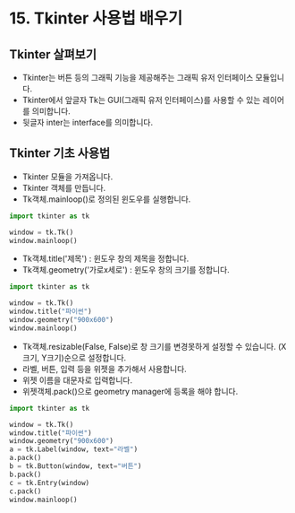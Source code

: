 # 15. Tkinter 사용법 배우기
## Tkinter 살펴보기
* Tkinter는 버튼 등의 그래픽 기능을 제공해주는 그래픽 유저 인터페이스 모듈입니다.
* Tkinter에서 앞글자 Tk는 GUI(그래픽 유저 인터페이스)를 사용할 수 있는 레이어를 의미합니다.
* 뒷글자 inter는 interface를 의미합니다.

## Tkinter 기초 사용법
* Tkinter 모듈을 가져옵니다.
* Tkinter 객체를 만듭니다.
* Tk객체.mainloop()로 정의된 윈도우를 실행합니다.
```python
import tkinter as tk

window = tk.Tk()
window.mainloop()
```
* Tk객체.title('제목') : 윈도우 창의 제목을 정합니다.
* Tk객체.geometry('가로x세로') : 윈도우 창의 크기를 정합니다.
```python
import tkinter as tk

window = tk.Tk()
window.title("파이썬")
window.geometry("900x600")
window.mainloop()
```
* Tk객체.resizable(False, False)로 창 크기를 변경못하게 설정할 수 있습니다. (X크기, Y크기)순으로 설정합니다.  
* 라벨, 버튼, 입력 등을 위젯을 추가해서 사용합니다.
* 위젯 이름을 대문자로 입력합니다.
* 위젯객체.pack()으로 geometry manager에 등록을 해야 합니다.
```python
import tkinter as tk

window = tk.Tk()
window.title("파이썬")
window.geometry("900x600")
a = tk.Label(window, text="라벨")
a.pack()
b = tk.Button(window, text="버튼")
b.pack()
c = tk.Entry(window)
c.pack()
window.mainloop()
```
